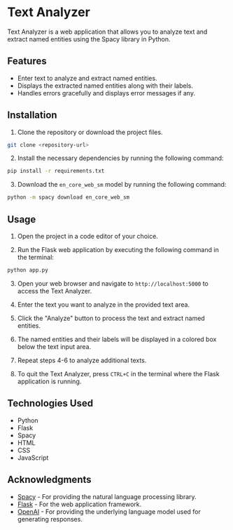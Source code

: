 
# Text Analyzer

Text Analyzer is a web application that allows you to analyze text and extract named entities using the Spacy library in Python.

## Features

- Enter text to analyze and extract named entities.
- Displays the extracted named entities along with their labels.
- Handles errors gracefully and displays error messages if any.

## Installation

1. Clone the repository or download the project files.

```bash
git clone <repository-url>
```

2. Install the necessary dependencies by running the following command:

```bash
pip install -r requirements.txt
```

3. Download the `en_core_web_sm` model by running the following command:

```bash
python -m spacy download en_core_web_sm
```

## Usage

1. Open the project in a code editor of your choice.

2. Run the Flask web application by executing the following command in the terminal:

```bash
python app.py
```

3. Open your web browser and navigate to `http://localhost:5000` to access the Text Analyzer.

4. Enter the text you want to analyze in the provided text area.

5. Click the "Analyze" button to process the text and extract named entities.

6. The named entities and their labels will be displayed in a colored box below the text input area.

7. Repeat steps 4-6 to analyze additional texts.

8. To quit the Text Analyzer, press `CTRL+C` in the terminal where the Flask application is running.

## Technologies Used

- Python
- Flask
- Spacy
- HTML
- CSS
- JavaScript




## Acknowledgments

- [Spacy](https://spacy.io/) - For providing the natural language processing library.
- [Flask](https://flask.palletsprojects.com/) - For the web application framework.
- [OpenAI](https://openai.com/) - For providing the underlying language model used for generating responses.

